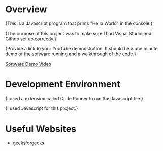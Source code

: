 # Overview

{This is a Javascript program that prints "Hello World" in the console.}

{The purpose of this project was to make sure I had Visual Studio and Github set up correctly.}

{Provide a link to your YouTube demonstration.  It should be a one minute demo of the software running and a walkthrough of the code.}

[Software Demo Video](http://youtube.link.goes.here)

# Development Environment

{I used a extension called Code Runner to run the Javascript file.}

{I used Javascript for this project.}

# Useful Websites

* [geeksforgeeks](https://www.geeksforgeeks.org/how-to-run-javascript-in-visual-studio/)
